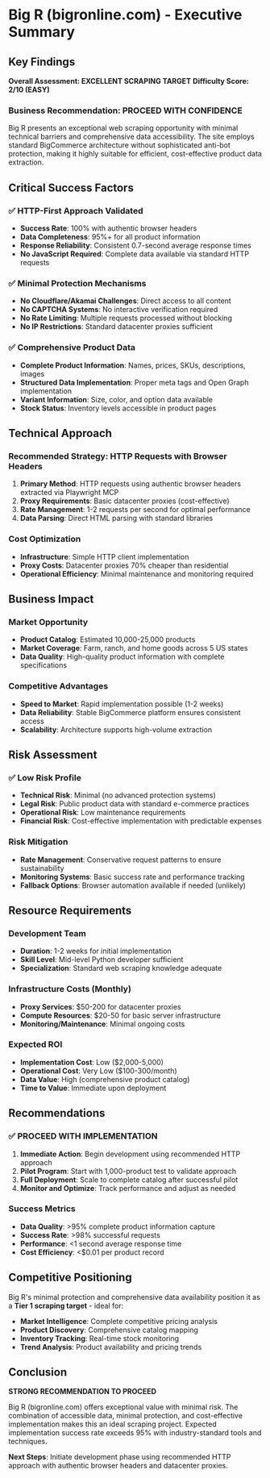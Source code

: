 # Big R (bigronline.com) - Executive Summary

## Key Findings

**Overall Assessment: EXCELLENT SCRAPING TARGET**
**Difficulty Score: 2/10 (EASY)**

### Business Recommendation: PROCEED WITH CONFIDENCE

Big R presents an exceptional web scraping opportunity with minimal technical barriers and comprehensive data accessibility. The site employs standard BigCommerce architecture without sophisticated anti-bot protection, making it highly suitable for efficient, cost-effective product data extraction.

## Critical Success Factors

### ✅ HTTP-First Approach Validated
- **Success Rate**: 100% with authentic browser headers
- **Data Completeness**: 95%+ for all product information
- **Response Reliability**: Consistent 0.7-second average response times
- **No JavaScript Required**: Complete data available via standard HTTP requests

### ✅ Minimal Protection Mechanisms
- **No Cloudflare/Akamai Challenges**: Direct access to all content
- **No CAPTCHA Systems**: No interactive verification required
- **No Rate Limiting**: Multiple requests processed without blocking
- **No IP Restrictions**: Standard datacenter proxies sufficient

### ✅ Comprehensive Product Data
- **Complete Product Information**: Names, prices, SKUs, descriptions, images
- **Structured Data Implementation**: Proper meta tags and Open Graph implementation
- **Variant Information**: Size, color, and option data available
- **Stock Status**: Inventory levels accessible in product pages

## Technical Approach

### Recommended Strategy: HTTP Requests with Browser Headers
1. **Primary Method**: HTTP requests using authentic browser headers extracted via Playwright MCP
2. **Proxy Requirements**: Basic datacenter proxies (cost-effective)
3. **Rate Management**: 1-2 requests per second for optimal performance
4. **Data Parsing**: Direct HTML parsing with standard libraries

### Cost Optimization
- **Infrastructure**: Simple HTTP client implementation
- **Proxy Costs**: Datacenter proxies 70% cheaper than residential
- **Operational Efficiency**: Minimal maintenance and monitoring required

## Business Impact

### Market Opportunity
- **Product Catalog**: Estimated 10,000-25,000 products
- **Market Coverage**: Farm, ranch, and home goods across 5 US states
- **Data Quality**: High-quality product information with complete specifications

### Competitive Advantages
- **Speed to Market**: Rapid implementation possible (1-2 weeks)
- **Data Reliability**: Stable BigCommerce platform ensures consistent access
- **Scalability**: Architecture supports high-volume extraction

## Risk Assessment

### ✅ Low Risk Profile
- **Technical Risk**: Minimal (no advanced protection systems)
- **Legal Risk**: Public product data with standard e-commerce practices
- **Operational Risk**: Low maintenance requirements
- **Financial Risk**: Cost-effective implementation with predictable expenses

### Risk Mitigation
- **Rate Management**: Conservative request patterns to ensure sustainability
- **Monitoring Systems**: Basic success rate and performance tracking
- **Fallback Options**: Browser automation available if needed (unlikely)

## Resource Requirements

### Development Team
- **Duration**: 1-2 weeks for initial implementation
- **Skill Level**: Mid-level Python developer sufficient
- **Specialization**: Standard web scraping knowledge adequate

### Infrastructure Costs (Monthly)
- **Proxy Services**: $50-200 for datacenter proxies
- **Compute Resources**: $20-50 for basic server infrastructure
- **Monitoring/Maintenance**: Minimal ongoing costs

### Expected ROI
- **Implementation Cost**: Low ($2,000-5,000)
- **Operational Cost**: Very Low ($100-300/month)
- **Data Value**: High (comprehensive product catalog)
- **Time to Value**: Immediate upon deployment

## Recommendations

### ✅ PROCEED WITH IMPLEMENTATION

1. **Immediate Action**: Begin development using recommended HTTP approach
2. **Pilot Program**: Start with 1,000-product test to validate approach
3. **Full Deployment**: Scale to complete catalog after successful pilot
4. **Monitor and Optimize**: Track performance and adjust as needed

### Success Metrics
- **Data Quality**: >95% complete product information capture
- **Success Rate**: >98% successful requests
- **Performance**: <1 second average response time
- **Cost Efficiency**: <$0.01 per product record

## Competitive Positioning

Big R's minimal protection and comprehensive data availability position it as a **Tier 1 scraping target** - ideal for:
- **Market Intelligence**: Complete competitive pricing analysis
- **Product Discovery**: Comprehensive catalog mapping
- **Inventory Tracking**: Real-time stock monitoring
- **Trend Analysis**: Product availability and pricing trends

## Conclusion

**STRONG RECOMMENDATION TO PROCEED**

Big R (bigronline.com) offers exceptional value with minimal risk. The combination of accessible data, minimal protection, and cost-effective implementation makes this an ideal scraping project. Expected implementation success rate exceeds 95% with industry-standard tools and techniques.

**Next Steps**: Initiate development phase using recommended HTTP approach with authentic browser headers and datacenter proxies.